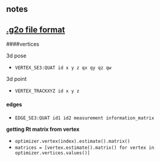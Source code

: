 notes
---

[.g2o file format](https://github.com/RainerKuemmerle/g2o/wiki/File-Format)
---
####vertices

3d pose
  - ```VERTEX_SE3:QUAT id x y z qx qy qz qw```

3d point
  - ```VERTEX_TRACKXYZ id x y z```

#### edges
  - ```EDGE_SE3:QUAT id1 id2 measurement information_matrix```


**getting Rt matrix from vertex**
 - ```optimizer.vertex(index).estimate().matrix()```
 - ```matrices = [vertex.estimate().matrix() for vertex in optimizer.vertices.values()]```

